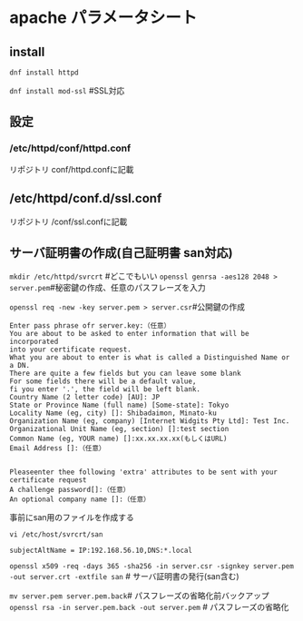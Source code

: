 # apache パラメータシート

## install
`dnf install httpd`

`dnf install mod-ssl` #SSL対応

## 設定

### /etc/httpd/conf/httpd.conf

リポジトリ conf/httpd.confに記載
## /etc/httpd/conf.d/ssl.conf
リポジトリ /conf/ssl.confに記載
## サーバ証明書の作成(自己証明書 san対応)
`mkdir /etc/httpd/svrcrt`  #どこでもいい
`openssl genrsa -aes128 2048 > server.pem`#秘密鍵の作成、任意のパスフレーズを入力

`openssl req -new -key server.pem > server.csr`#公開鍵の作成
```
Enter pass phrase ofr server.key:（任意）
You are about to be asked to enter information that will be incorporated 
into your certificate request.
What you are about to enter is what is called a Distinguished Name or a DN.
There are quite a few fields but you can leave some blank
For some fields there will be a default value,
fi you enter '.', the field will be left blank.
Country Name (2 letter code) [AU]: JP
State or Province Name (full name) [Some-state]: Tokyo
Locality Name (eg, city) []: Shibadaimon, Minato-ku
Organization Name (eg, company) [Internet Widgits Pty Ltd]: Test Inc.
Organizational Unit Name (eg, section) []:test section
Common Name (eg, YOUR name) []:xx.xx.xx.xx(もしくはURL)
Email Address []:（任意）


Pleaseenter thee following 'extra' attributes to be sent with your certificate request
A challenge password[]:（任意）
An optional company name []:（任意）
```

事前にsan用のファイルを作成する

`vi /etc/host/svrcrt/san`
```
subjectAltName = IP:192.168.56.10,DNS:*.local
```

`openssl x509 -req -days 365 -sha256 -in server.csr -signkey server.pem -out server.crt -extfile san` # サーバ証明書の発行(san含む)

`mv server.pem server.pem.back`# パスフレーズの省略化前バックアップ<br>
`openssl rsa -in server.pem.back -out server.pem` # パスフレーズの省略化